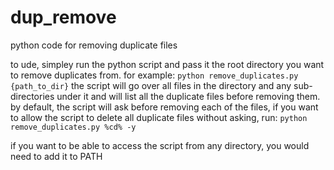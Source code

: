 # dup_remove
python code for removing duplicate files

to ude, simpley run the python script and pass it the root directory you want to remove duplicates from.
for example:
`python remove_duplicates.py {path_to_dir}`
the script will go over all files in the directory and any sub-directories under it and will list all the duplicate files before removing them.
by default, the script will ask before removing each of the files, if you want to allow the script to delete all duplicate files without asking, run:
`python remove_duplicates.py %cd% -y`

if you want to be able to access the script from any directory, you would need to add it to PATH
